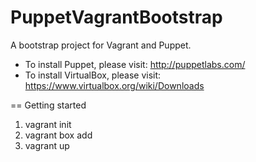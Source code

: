 PuppetVagrantBootstrap
======================

A bootstrap project for Vagrant and Puppet.

* To install Puppet, please visit: http://puppetlabs.com/
* To install VirtualBox, please visit: https://www.virtualbox.org/wiki/Downloads

== Getting started
1. vagrant init
2. vagrant box add
3. vagrant up
